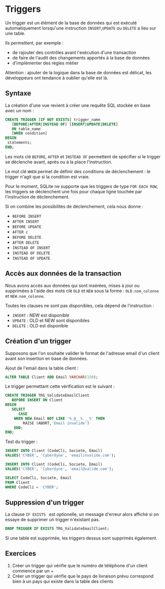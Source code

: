 # Triggers

Un trigger est un élément de la base de données qui est exécuté automatiquement lorsqu'une instruction `INSERT`,`UPDATE` ou `DELETE` a lieu sur une table. 

Ils permettent, par exemple : 
- de rajouter des contrôles avant l'exécution d'une transaction
- de faire de l'audit des changements apportés à la base de données
- d'implémenter des règles métier

Attention : ajouter de la logique dans la base de données est délicat, les développeurs ont tendance à oublier qu'elle est là.


## Syntaxe

La création d'une vue revient à créer une requête SQL stockée en base avec un nom :

```sql
CREATE TRIGGER [IF NOT EXISTS] trigger_name 
   [BEFORE|AFTER|INSTEAD OF] [INSERT|UPDATE|DELETE] 
   ON table_name
   [WHEN condition]
BEGIN
 statements;
END;
```
Les mots clé `BEFORE`, `AFTER` et `INSTEAD OF` permettent de spécifier si le trigger se déclenche avant, après ou à la place l'instruction.

Le mot clé `WHEN` permet de définir des conditions de déclenchement : le trigger n'agit que si la condition est vraie.

Pour le moment, SQLite ne supporte que les triggers de type `FOR EACH ROW`, les triggers se déclenchent une fois pour chaque ligne touchée par l'instruction de déclenchement. 

Si on combine les possibilités de déclenchement, cela nous donne : 
- `BEFORE INSERT`
- `AFTER INSERT`
- `BEFORE UPDATE`
- `AFTER c`
- `BEFORE DELETE`
- `AFTER DELETE`
- `INSTEAD OF INSERT`
- `INSTEAD OF DELETE`
- `INSTEAD OF UPDATE`



## Accès aux données de la transaction 

Nous avons accès aux données qui sont insérées, mises à jour ou supprimées à l'aide des mots clé `OLD` et `NEW` sous la forme : `OLD.nom_colonne` et `NEW.nom_colonne`. 

Toutes les clauses ne sont pas disponibles, cela dépend de l'instruction : 
- `INSERT` : NEW est disponible
- `UPDATE` : OLD et NEW sont disponibles
- `DELETE` : OLD est disponible


## Création d'un trigger

Supposons que l'on souhaite valider le format de l'adresse email d'un client avant son insertion en base de données. 

Ajout de l'email dans la table client : 

```sql
ALTER TABLE Client ADD Email VARCHAR(150);
```

Le trigger permettant cette vérification est le suivant : 

```sql
CREATE TRIGGER TRG_ValidateEmailClient
   BEFORE INSERT ON Client
BEGIN
   SELECT
      CASE
    WHEN NEW.Email NOT LIKE '%_@__%.__%' THEN
        RAISE (ABORT,'Email invalide')
    END;
END;
```

Test du trigger : 

```sql
INSERT INTO Client (CodeCli, Societe, Email)
VALUES('CYBER', 'Cyberdyne', 'emailinvalide.com');
```

```sql
INSERT INTO Client (CodeCli, Societe, Email)
VALUES('CYBER', 'Cyberdyne', 'email@valide.com');
```

```sql
SELECT CodeCli, Societe, Email 
FROM Client 
WHERE CodeCli = 'CYBER';
```

## Suppression d'un trigger

La clause `IF EXISTS ` est optionelle, un message d'erreur alors affiché si on essaye de supprimer un trigger n'existant pas.

```sql
DROP TRIGGER IF EXISTS TRG_ValidateEmailClient;
```

Si une table est supprimée, les triggers dessus sont supprimés également. 

## Exercices

1. Créer un trigger qui vérifie que le numéro de téléphone d'un client commence par un +
2. Créer un trigger qui vérifie que le pays de livraison prévu correspond bien à un pays qui existe dans la table des clients
